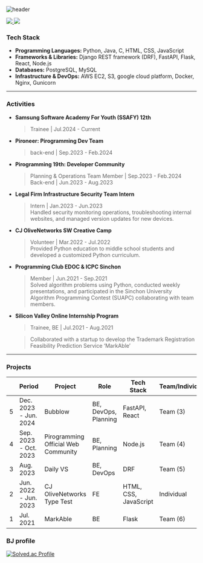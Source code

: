 ![header](https://capsule-render.vercel.app/api?type=waving&color=gradient&height=300&section=header&text=hansol&fontSize=70)

<a href="https://wsw3727.tistory.com/" target="_blank">
 <img src="https://img.shields.io/badge/Tistory-000000?style=flat-square&logo=Tistory&logoColor=white"/>
</a>

<a href="mailto:wsw3727@gmail.com">
 <img src="https://img.shields.io/badge/Gmail-EA4335?style=flat-square&logo=Gmail&logoColor=white"/>
</a>

### Tech Stack

- **Programming Languages:** Python, Java, C, HTML, CSS, JavaScript
- **Frameworks & Libraries:** Django REST framework (DRF), FastAPI, Flask, React, Node.js
- **Databases:** PostgreSQL, MySQL
- **Infrastructure & DevOps:** AWS EC2, S3, google cloud platform, Docker, Nginx, Gunicorn


<!--- **STRONG** | ReactJS, FastAPI, PostgreSQL, Django REST framework, MySQL
- **KNOWLEDGEABLE** | Node.js, Flask, Elasticsearch, MongoDB -->
<!-- <div>
	<h4>Strong</h4>
	<img src="https://img.shields.io/badge/ReactJS-61DAFB?style=for-the-badge&logo=React&logoColor=black"/>
	<img src="https://img.shields.io/badge/FastAPI-009688?style=for-the-badge&logo=FastAPI&logoColor=white"/>
	<img src="https://img.shields.io/badge/PostgreSQL-336791?style=for-the-badge&logo=PostgreSQL&logoColor=white"/>
	<img src="https://img.shields.io/badge/Django-092E20?style=for-the-badge&logo=Django&logoColor=white"/>
	<img src="https://img.shields.io/badge/MySQL-4479A1?style=for-the-badge&logo=MySQL&logoColor=white"/>
</div>
<div>
	<h4>Knowledgeable</h4>
	<img src="https://img.shields.io/badge/Node.js-339933?style=for-the-badge&logo=Node.js&logoColor=white"/>
	<img src="https://img.shields.io/badge/Flask-000000?style=for-the-badge&logo=Flask&logoColor=white"/>
	<img src="https://img.shields.io/badge/Elasticsearch-005571?style=for-the-badge&logo=Elasticsearch&logoColor=white"/>
	<img src="https://img.shields.io/badge/MongoDB-47A248?style=for-the-badge&logo=MongoDB&logoColor=white"/>
</div>
-->

<hr />

### Activities

- **Samsung Software Academy For Youth (SSAFY) 12th**
  > Trainee | Jul.2024 - Current

- **Pironeer: Pirogramming Dev Team**
  > back-end | Sep.2023 - Feb.2024

- **Pirogramming 19th: Developer Community**
  > Planning & Operations Team Member | Sep.2023 - Feb.2024  
  > Back-end | Jun.2023 - Aug.2023

- **Legal Firm Infrastructure Security Team Intern**
  > Intern | Jan.2023 - Jun.2023  
  > Handled security monitoring operations, troubleshooting internal websites, and managed version updates for new devices.


- **CJ OliveNetworks SW Creative Camp**
  > Volunteer | Mar.2022 - Jul.2022  
  > Provided Python education to middle school students and developed a customized Python curriculum.

- **Programming Club EDOC & ICPC Sinchon**
  > Member | Jun.2021 - Sep.2021  
  > Solved algorithm problems using Python, conducted weekly presentations, and participated in the Sinchon University Algorithm Programming Contest (SUAPC) collaborating with team members.

- **Silicon Valley Online Internship Program**
  > Trainee, BE | Jul.2021 - Aug.2021
  
  >  Collaborated with a startup to develop the Trademark Registration Feasibility Prediction Service ‘MarkAble’

<hr />

### Projects

| | Period | Project | Role | Tech Stack | Team/Individual | Repo | 
| --- | --- | --- | --- | --- | --- | --- |
| 5 | Dec. 2023 - Jun. 2024 | Bubblow | BE, DevOps, Planning | FastAPI, React | Team (3) | [GitHub Repo](https://github.com/Bubblow) |
| 4 | Sep. 2023 - Oct. 2023 | Pirogramming Official Web Community | BE, Planning | Node.js | Team (4) | [GitHub Repo](https://github.com/Pironeer-1/PiroSquare) |
| 3 | Aug. 2023 | Daily VS | BE, DevOps | DRF | Team (5) | [GitHub Repo](https://github.com/DAILY-VS/DailyVS_server) |
| 2 | Jun. 2022 - Jun. 2023 | CJ OliveNetworks Type Test | FE | HTML, CSS, JavaScript | Individual | [GitHub Repo](https://github.com/solsoleee/CJ_UNIT_TypeTest) |
| 1 | Jul. 2021 | MarkAble | BE | Flask | Team (6) | [Notion](https://defiant-rice-8f5.notion.site/MARK-ABLE-e6a8f58d00774c4584313052f9e1d22d) |

<!-- ![](https://gh-hits.nomadcoders.workers.dev/view?username=yourusername) -->

<!-- ### Tools used
<p>
	<img src="https://img.shields.io/badge/Git-F05032.svg?&style=for-the-badge&logo=Git&logoColor=white"/>
	<img src="https://img.shields.io/badge/PyCharm-000000.svg?&style=for-the-badge&logo=PyCharm&logoColor=white"/>
	<img src="https://img.shields.io/badge/VisualStudio-5C2D91.svg?&style=for-the-badge&logo=VisualStudio&logoColor=white"/>
	<img src="https://img.shields.io/badge/Eclipse-2C2255?style=for-the-badge&logo=EclipseIDE&logoColor=white"/>
	<img src="https://img.shields.io/badge/VisualStudioCode-007ACC?style=for-the-badge&logo=VisualStudioCode&logoColor=white"/>
</p>
<hr> -->

### BJ profile
[![Solved.ac Profile](http://mazassumnida.wtf/api/v2/generate_badge?boj=wsw3727)](https://solved.ac/wsw3727/)
